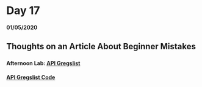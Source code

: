 # Day 17
__01/05/2020__

## Thoughts on an Article About Beginner Mistakes

### 

### 

### 

#### Afternoon Lab: [API Gregslist](https://trevor-r-allen.github.io/winter2020-api-gregslist/)
####                [API Gregslist Code](https://github.com/trevor-r-allen/winter2020-api-gregslist)
